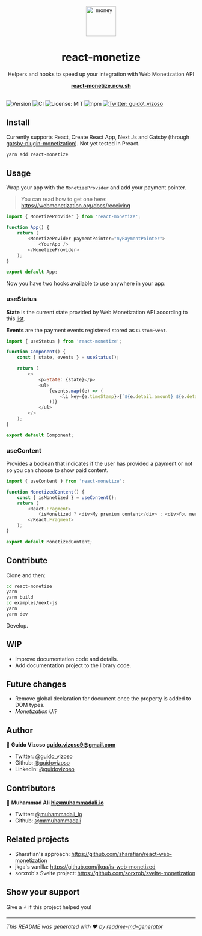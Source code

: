 <div align="center">
<img
    height="80"
    width="80"
    alt="money"
    src="https://raw.githubusercontent.com/guidovizoso/react-monetize/master/money.png"
  />

<h1>react-monetize</h1>
<p>Helpers and hooks to speed up your integration with Web Monetization API</p>
<a href="https://react-monetize.now.sh"><b>react-monetize.now.sh</b></a>
</div>
<br/>

![Version](https://img.shields.io/badge/version-1.0.0-blue.svg?cacheSeconds=2592000)
![CI](https://github.com/guidovizoso/react-monetize/workflows/CI/badge.svg?tag=1.0.0-rc.6)
![License: MIT](https://img.shields.io/badge/License-MIT-green.svg)
![npm](https://img.shields.io/npm/dt/react-monetize?label=npm%20downloads)
<a href="https://twitter.com/guido_vizoso" target="_blank">
<img alt="Twitter: guido\_vizoso" src="https://img.shields.io/twitter/follow/guido_vizoso.svg?style=social" />
</a>

## Install

Currently supports React, Create React App, Next Js and Gatsby (through [gatsby-plugin-monetization](https://github.com/mrmuhammadali/gatsby-plugin-monetization)).
Not yet tested in Preact.

```sh
yarn add react-monetize
```

## Usage

Wrap your app with the `MonetizeProvider` and add your payment pointer.

> You can read how to get one here: https://webmonetization.org/docs/receiving

```javascript
import { MonetizeProvider } from 'react-monetize';

function App() {
    return (
        <MonetizePovider paymentPointer="myPaymentPointer">
            <YourApp />
        </MonetizeProvider>
    );
}

export default App;
```

Now you have two hooks available to use anywhere in your app:

### useStatus

**State** is the current state provided by Web Monetization API according to this [list](https://webmonetization.org/docs/api#states).

**Events** are the payment events registered stored as `CustomEvent`.

```javascript
import { useStatus } from 'react-monetize';

function Component() {
    const { state, events } = useStatus();

    return (
        <>
            <p>State: {state}</p>
            <ul>
                {events.map((e) => (
                    <li key={e.timeStamp}>{`${e.detail.amount} ${e.detail.assetCode}`}</li>
                ))}
            </ul>
        </>
    );
}

export default Component;
```

### useContent

Provides a boolean that indicates if the user has provided a payment or not so you can choose to show paid content.

```javascript
import { useContent } from 'react-monetize';

function MonetizedContent() {
    const { isMonetized } = useContent();
    return (
        <React.Fragment>
            {isMonetized ? <div>My premium content</div> : <div>You need to subscribe to access premium content</div>}
        </React.Fragment>
    );
}

export default MonetizedContent;
```

## Contribute

Clone and then:

```sh
cd react-monetize
yarn
yarn build
cd examples/next-js
yarn
yarn dev
```

Develop.

## WIP

-   Improve documentation code and details.
-   Add documentation project to the library code.

## Future changes

-   Remove global declaration for document once the property is added to DOM types.
-   _Monetization UI?_

## Author

👤 **Guido Vizoso <guido.vizoso9@gmail.com>**

-   Twitter: [@guido_vizoso](https://twitter.com/guido_vizoso)
-   Github: [@guidovizoso](https://github.com/guidovizoso)
-   LinkedIn: [@guidovizoso](https://linkedin.com/in/guidovizoso)

## Contributors

👤 **Muhammad Ali <hi@muhammadali.io>**

-   Twitter: [@muhammadali_io](https://twitter.com/muhammadali_io)
-   Github: [@mrmuhammadali](https://github.com/mrmuhammadali)

## Related projects

-   Sharafian's approach: https://github.com/sharafian/react-web-monetization
-   jkga's vanilla: https://github.com/jkga/is-web-monetized
-   sorxrob's Svelte project: https://github.com/sorxrob/svelte-monetization

## Show your support

Give a ⭐️ if this project helped you!

---

_This README was generated with ❤️ by [readme-md-generator](https://github.com/kefranabg/readme-md-generator)_

